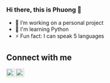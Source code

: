 ### Hi there, this is Phuong 👋 
- 🔭 I’m working on a personal project
- 🌱 I'm learning Python
- ⚡ Fun fact: I can speak 5 languages

## Connect with me
<img align="left" alt="audhiaprilliant | LinkedIn" width="22px" src="https://cdn.jsdelivr.net/npm/simple-icons@v3/icons/linkedin.svg" />
<img align="left" alt="audhiaprilliant | Medium" width="22px" src="https://cdn.jsdelivr.net/npm/simple-icons@v3/icons/medium.svg" />
<!--
**phuongtran19/phuongtran19** is a ✨ _special_ ✨ repository because its `README.md` (this file) appears on your GitHub profile.

Here are some ideas to get you started:

- 🔭 I’m currently working on a cool side project
- 🌱 I'm currently learning
- 👯 I’m looking to collaborate on ...
- 🤔 I’m looking for help with ...
- 💬 Ask me about ...
- 📫 How to reach me: trandinhnamphuong1911@gmail.com
- 😄 Pronouns: ...
- ⚡ Fun fact: 


